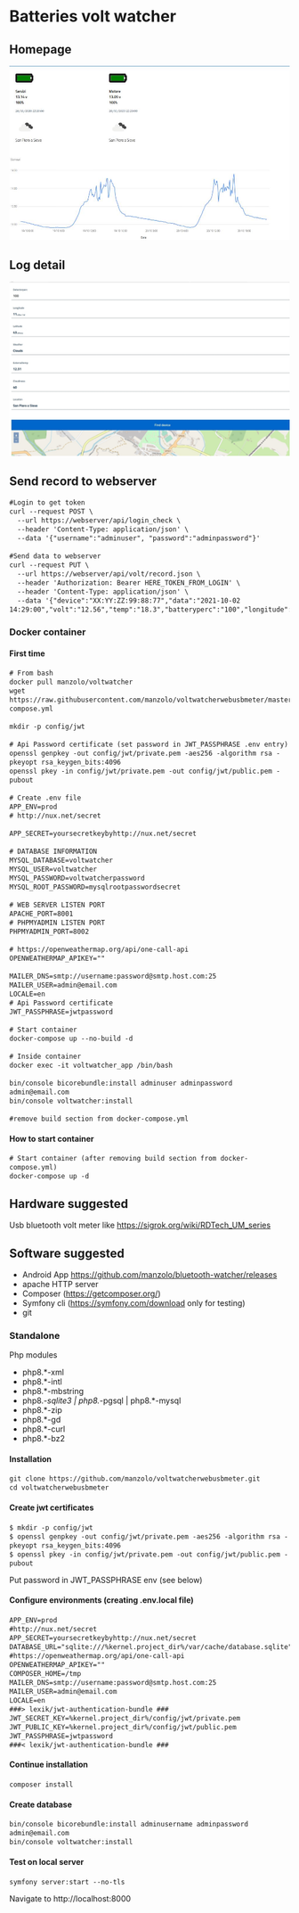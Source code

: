 # Batteries volt watcher

## Homepage
![img](doc/images/homepage.jpg)

## Log detail
![img](doc/images/logdetail.jpg)


## Send record to webserver
    
    #Login to get token
    curl --request POST \
      --url https://webserver/api/login_check \
      --header 'Content-Type: application/json' \
      --data '{"username":"adminuser", "password":"adminpassword"}'

    #Send data to webserver
    curl --request PUT \
      --url https://webserver/api/volt/record.json \
      --header 'Authorization: Bearer HERE_TOKEN_FROM_LOGIN' \
      --header 'Content-Type: application/json' \
      --data '{"device":"XX:YY:ZZ:99:88:77","data":"2021-10-02 14:29:00","volt":"12.56","temp":"18.3","batteryperc":"100","longitude":"11.333","latitude":"43.555"}'

### Docker container
#### First time

    # From bash
    docker pull manzolo/voltwatcher
    wget https://raw.githubusercontent.com/manzolo/voltwatcherwebusbmeter/master/docker-compose.yml

    mkdir -p config/jwt

    # Api Password certificate (set password in JWT_PASSPHRASE .env entry)
    openssl genpkey -out config/jwt/private.pem -aes256 -algorithm rsa -pkeyopt rsa_keygen_bits:4096
    openssl pkey -in config/jwt/private.pem -out config/jwt/public.pem -pubout

    # Create .env file
    APP_ENV=prod
    # http://nux.net/secret

    APP_SECRET=yoursecretkeybyhttp://nux.net/secret

    # DATABASE INFORMATION
    MYSQL_DATABASE=voltwatcher
    MYSQL_USER=voltwatcher
    MYSQL_PASSWORD=voltwatcherpassword
    MYSQL_ROOT_PASSWORD=mysqlrootpasswordsecret

    # WEB SERVER LISTEN PORT
    APACHE_PORT=8001
    # PHPMYADMIN LISTEN PORT
    PHPMYADMIN_PORT=8002

    # https://openweathermap.org/api/one-call-api
    OPENWEATHERMAP_APIKEY=""

    MAILER_DNS=smtp://username:password@smtp.host.com:25
    MAILER_USER=admin@email.com
    LOCALE=en
    # Api Password certificate
    JWT_PASSPHRASE=jwtpassword

    # Start container
    docker-compose up --no-build -d

    # Inside container
    docker exec -it voltwatcher_app /bin/bash
        
    bin/console bicorebundle:install adminuser adminpassword admin@email.com
    bin/console voltwatcher:install
    
    #remove build section from docker-compose.yml

#### How to start container
    # Start container (after removing build section from docker-compose.yml)
    docker-compose up -d


## Hardware suggested
Usb bluetooth volt meter like https://sigrok.org/wiki/RDTech_UM_series

## Software suggested
- Android App https://github.com/manzolo/bluetooth-watcher/releases
- apache HTTP server 
- Composer (https://getcomposer.org/) 
- Symfony cli (https://symfony.com/download only for testing) 
- git

### Standalone
Php modules

- php8.*-xml  
- php8.*-intl  
- php8.*-mbstring  
- php8.*-sqlite3 | php8.*-pgsql | php8.*-mysql 
- php8.*-zip 
- php8.*-gd 
- php8.*-curl 
- php8.*-bz2 

#### Installation
    git clone https://github.com/manzolo/voltwatcherwebusbmeter.git
    cd voltwatcherwebusbmeter

#### Create jwt certificates
    $ mkdir -p config/jwt
    $ openssl genpkey -out config/jwt/private.pem -aes256 -algorithm rsa -pkeyopt rsa_keygen_bits:4096
    $ openssl pkey -in config/jwt/private.pem -out config/jwt/public.pem -pubout

Put password in JWT_PASSPHRASE env (see below)

#### Configure environments (creating .env.local file)
	APP_ENV=prod
	#http://nux.net/secret
	APP_SECRET=yoursecretkeybyhttp://nux.net/secret
	DATABASE_URL="sqlite:///%kernel.project_dir%/var/cache/database.sqlite"
	#https://openweathermap.org/api/one-call-api
	OPENWEATHERMAP_APIKEY=""
	COMPOSER_HOME=/tmp
	MAILER_DNS=smtp://username:password@smtp.host.com:25
	MAILER_USER=admin@email.com
	LOCALE=en
	###> lexik/jwt-authentication-bundle ###
	JWT_SECRET_KEY=%kernel.project_dir%/config/jwt/private.pem
	JWT_PUBLIC_KEY=%kernel.project_dir%/config/jwt/public.pem
	JWT_PASSPHRASE=jwtpassword
	###< lexik/jwt-authentication-bundle ###

#### Continue installation
    composer install

#### Create database
    bin/console bicorebundle:install adminusername adminpassword admin@email.com
    bin/console voltwatcher:install
    
#### Test on local server
    symfony server:start --no-tls
Navigate to
    http://localhost:8000
        
